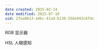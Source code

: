```yaml
---
date created: 2025-02-14
date modified: 2025-07-10
uid: 2fea0613-a4bc-41a4-b136-55be493c6fdc
---
```


RGB 显示器

HSL 人眼感知
